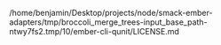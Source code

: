 /home/benjamin/Desktop/projects/node/smack-ember-adapters/tmp/broccoli_merge_trees-input_base_path-ntwy7fs2.tmp/10/ember-cli-qunit/LICENSE.md